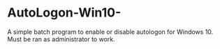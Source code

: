 # AutoLogon-Win10-
A simple batch program to enable or disable autologon for Windows 10. Must be ran as administrator to work. 
